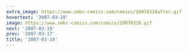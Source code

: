 ```yaml
---
extra_image: https://www.smbc-comics.com/comics/20070318after.gif
hovertext: '2007-03-18'
image: https://www.smbc-comics.com/comics/20070318.gif
next: '2007-03-19'
prev: '2007-03-17'
title: '2007-03-18'
---
```

